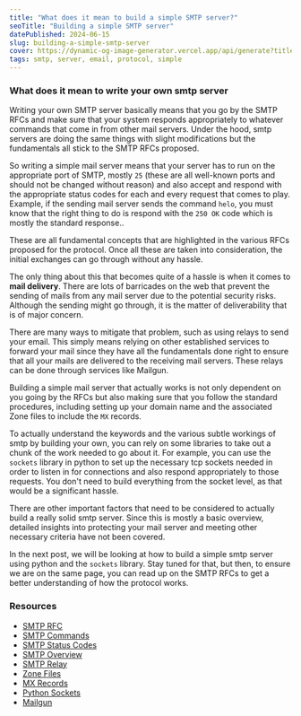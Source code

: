 ```yaml
---
title: "What does it mean to build a simple SMTP server?"
seoTitle: "Building a simple SMTP server"
datePublished: 2024-06-15
slug: building-a-simple-smtp-server
cover: https://dynamic-og-image-generator.vercel.app/api/generate?title=Building+a+simple+mail+server%3A+Prologue&author=Kelvin+Amoaba&websiteUrl=https%3A%2F%2Fkelvinamoaba.com&avatar=https%3A%2F%2Favatars.githubusercontent.com%2Fu%2F97001695%3Fv%3D4&theme=github
tags: smtp, server, email, protocol, simple
---
```


### What does it mean to write your own smtp server

Writing your own SMTP server basically means that you go by the SMTP RFCs and make sure that your system responds appropriately to whatever commands that come in from other mail servers. Under the hood, smtp servers are doing the same things with slight modifications but the fundamentals all stick to the SMTP RFCs proposed.

So writing a simple mail server means that your server has to run on the appropriate port of SMTP, mostly `25` (these are all well-known ports and should not be changed without reason) and also accept and respond with the appropriate status codes for each and every request that comes to play. Example, if the sending mail server sends the command `helo`, you must know that the right thing to do is respond with the `250 OK` code which is mostly the standard response.. 

These are all fundamental concepts that are highlighted in the various RFCs proposed for the protocol. Once all these are taken into consideration, the initial exchanges can go through without any hassle. 

The only thing about this that becomes quite of a hassle is when it comes to **mail delivery**. There are lots of barricades on the web that prevent the sending of mails from any mail server due to the potential security risks. Although the sending might go through, it is the matter of deliverability that is of major concern. 

There are many ways to mitigate that problem, such as using relays to send your email. This simply means relying on other established services to forward your mail since they have all the fundamentals done right to ensure that all your mails are delivered to the receiving mail servers. These relays can be done through services like Mailgun.

Building a simple mail server that actually works is not only dependent on you going by the RFCs but also making sure that you follow the standard procedures, including setting up your domain name and the associated Zone files to include the `MX` records.

To actually understand the keywords and the various subtle workings of smtp by building your own, you can rely on some libraries to take out a chunk of the work needed to go about it. For example, you can use the `sockets` library in python to set up the necessary tcp sockets needed in order to listen in for connections and also respond appropriately to those requests. You don't need to build everything from the socket level, as that would be a significant hassle.

There are other important factors that need to be considered to actually build a really solid smtp server. Since this is mostly a basic overview, detailed insights into protecting your mail server and meeting other necessary criteria have not been covered.

In the next post, we will be looking at how to build a simple smtp server using python and the `sockets` library. Stay tuned for that, but then, to ensure we are on the same page, you can read up on the SMTP RFCs to get a better understanding of how the protocol works. 

### Resources
- [SMTP RFC](https://tools.ietf.org/html/rfc5321)
- [SMTP Commands](https://www.geeksforgeeks.org/smtp-commands/)
- [SMTP Status Codes](https://en.wikipedia.org/wiki/List_of_SMTP_server_return_codes)
- [SMTP Overview](https://en.wikipedia.org/wiki/Simple_Mail_Transfer_Protocol)
- [SMTP Relay](https://en.wikipedia.org/wiki/Email_relay)
- [Zone Files](https://en.wikipedia.org/wiki/Zone_file)
- [MX Records](https://en.wikipedia.org/wiki/MX_record)
- [Python Sockets](https://docs.python.org/3/library/socket.html)
- [Mailgun](https://www.mailgun.com/)